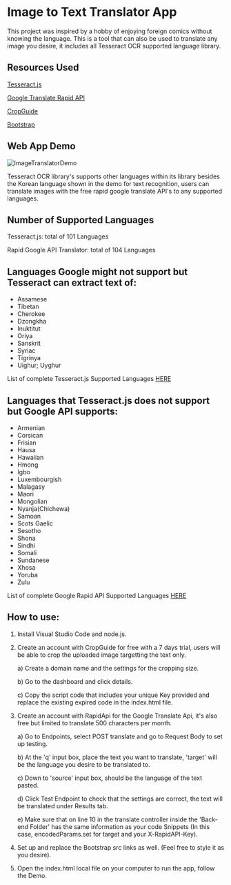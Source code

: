 # Image to Text Translator App

This project was inspired by a hobby of enjoying foreign comics without knowing the language. This is a tool that can also be used to translate any image you desire, it includes all Tesseract OCR supported language library.

## Resources Used

[Tesseract.js](https://github.com/naptha/tesseract.js/blob/master/README.md)

[Google Translate Rapid API](https://rapidapi.com/googlecloud/api/google-translate1)

[CropGuide](https://crop.guide/)

[Bootstrap](https://getbootstrap.com/docs/5.3/getting-started/introduction/)

## Web App Demo

![ImageTranslatorDemo](https://media.giphy.com/media/v1.Y2lkPTc5MGI3NjExNWIwMmIwZmFmMzgwZWM4MjRkZmY3MmQ5MzM5YWJiMDk5NzRlYTljNyZlcD12MV9pbnRlcm5hbF9naWZzX2dpZklkJmN0PWc/3d1Z8kK9ap0h4sru3y/giphy.gif)

Tesseract OCR library's supports other languages within its library besides the Korean language shown in the demo for text recognition, users can translate images with the free rapid google translate API's to any supported languages.

## Number of Supported Languages

Tesseract.js: total of 101 Languages

Rapid Google API Translator: total of 104 Languages

## Languages Google might not support but Tesseract can extract text of:

- Assamese
- Tibetan
- Cherokee
- Dzongkha
- Inuktitut
- Oriya
- Sanskrit
- Syriac
- Tigrinya
- Uighur; Uyghur

List of complete Tesseract.js Supported Languages [HERE](https://tesseract-ocr.github.io/tessdoc/Data-Files#data-files-for-version-400-november-29-2016)

## Languages that Tesseract.js does not support but Google API supports:

- Armenian
- Corsican
- Frisian
- Hausa
- Hawaiian
- Hmong
- Igbo
- Luxembourgish
- Malagasy
- Maori
- Mongolian
- Nyanja(Chichewa)
- Samoan
- Scots Gaelic
- Sesotho
- Shona
- Sindhi
- Somali
- Sundanese
- Xhosa
- Yoruba
- Zulu

List of complete Google Rapid API Supported Languages [HERE](https://rapidapi.com/googlecloud/api/google-translate1/details)

## How to use:

1. Install Visual Studio Code and node.js.
2. Create an account with CropGuide for free with a 7 days trial, users will be able to crop the uploaded image targetting the text only.

   a) Create a domain name and the settings for the cropping size.

   b) Go to the dashboard and click details.

   c) Copy the script code that includes your unique Key provided and replace the existing expired code in the index.html file.

3. Create an account with RapidApi for the Google Translate Api, it's also free but limited to translate 500 characters per month.
   
   a) Go to Endpoints, select POST translate and go to Request Body to set up testing.
   
   b) At the 'q' input box, place the text you want to translate, 'target' will be the language you desire to be translated to.
   
   c) Down to 'source' input box, should be the language of the text pasted.
   
   d) Click Test Endpoint to check that the settings are correct, the text will be translated under Results tab.
   
   e) Make sure that on line 10 in the translate controller inside the 'Back-end Folder' has the same information as your code Snippets (In this case, encodedParams.set for target and your X-RapidAPI-Key).
   
4. Set up and replace the Bootstrap src links as well. (Feel free to style it as you desire).
5. Open the index.html local file on your computer to run the app, follow the Demo.
